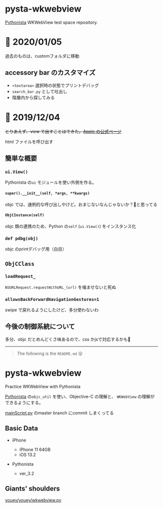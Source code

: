# pysta-wkwebview
[Pythonista](http://omz-software.com/pythonista/) WKWebView test space repository.


# 📝 2020/01/05
過去のものは、customフォルダに移動

## accessory bar のカスタマイズ

- `<textarea>` 選択時の状態でプリントデバッグ
- `search_bar.py` として吐出し
- 階層内から探してみる


# 📝 2019/12/04

~~とりあえず、view で出すことはできた。[Apple の公式ページ](https://www.apple.com/jp/)~~



html ファイルを呼び出す


## 簡単な概要

### `ui.View()`

Pythonista の`ui` モジュールを使い外側を作る。

#### `super().__init__(self, *args, **kwargs)`
objc では、通例的な呼び出しやけど。おまじないなんじゃないか？🤔と思ってる

#### `ObjCInstance(self)`
objc 類の連携のため、Python の`self` (`ui.View()`) をインスタンス化


### `def pdbg(obj)`

objc のprintデバッグ用（白目）

## `ObjCClass`

### `loadRequest_`
`NSURLRequest.requestWithURL_(url)` を噛ませないと死ぬ


### `allowsBackForwardNavigationGestures=1`
swipe で戻れるようにしたけど、多分使わないわ



## 今後の制御系統について
多分、objc だとめんどくさ味あるので、css かjsで対応するかも🤗





---

> The following is the `README.md` 😜

# pysta-wkwebview

Practice WKWebView with Pythonista

[Pythonista](http://omz-software.com/pythonista/) の`objc_util` を使い、Objective-C の理解と、 `WKWebView` の理解ができるようにする。



[mainScript.py](https://github.com/pome-ta/pysta-wkwebview/blob/master/mainScript.py) のmaster branch にcommit しまくってる


## Basic Data
- iPhone
	- iPhone 11 64GB
	- iOS 13.2

- Pythonista
	- ver_3.2

## Giants' shoulders

[youey/youey/wkwebview.py](https://github.com/mikaelho/youey/blob/master/youey/wkwebview.py)


